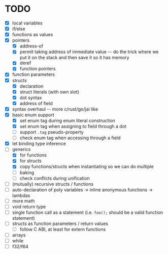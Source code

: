 # TODO

- [x] local variables
- [x] if/else
- [x] functions as values
- [x] pointers
  - [x] address-of
  - [x] permit taking address of immediate value -- do the trick where we put it on the stack and then save it so it has memory
  - [x] deref
  - [x] function pointers
- [x] function parameters
- [x] structs
  - [x] declaration
  - [x] struct literals (with own slot)
  - [x] dot syntax
  - [x] address of field
- [x] syntax overhaul -- more c/rust/go/jai like
- [x] basic enum support
  - [x] set enum tag during enum literal construction
  - [x] set enum tag when assigning to field through a dot
  - [ ] support `.tag` pseudo-property
  - [ ] check enum tag when accessing through a field
- [x] let binding type inference
- [ ] generics
  - [x] for functions
  - [x] for structs
  - [x] copy functions/structs when instantiating so we can do multiple
  - [ ] baking
  - [ ] check conflicts during unification
- [ ] (mutually) recursive structs / functions
- [ ] auto-declaration of poly variables -> inline anonymous functions -> lambdas
- [ ] more math
- [ ] void return type
- [ ] single function call as a statement (i.e. `foo();` should be a valid function statement)
- [ ] structs as function parameters / return values
  - [ ] follow C ABI, at least for extern functions
- [ ] arrays
- [ ] while
- [ ] f32/f64
